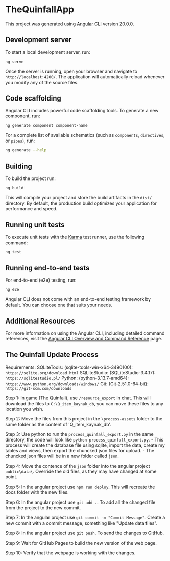 # TheQuinfallApp

This project was generated using [Angular CLI](https://github.com/angular/angular-cli) version 20.0.0.

## Development server

To start a local development server, run:

```bash
ng serve
```

Once the server is running, open your browser and navigate to `http://localhost:4200/`. The application will automatically reload whenever you modify any of the source files.

## Code scaffolding

Angular CLI includes powerful code scaffolding tools. To generate a new component, run:

```bash
ng generate component component-name
```

For a complete list of available schematics (such as `components`, `directives`, or `pipes`), run:

```bash
ng generate --help
```

## Building

To build the project run:

```bash
ng build
```

This will compile your project and store the build artifacts in the `dist/` directory. By default, the production build optimizes your application for performance and speed.

## Running unit tests

To execute unit tests with the [Karma](https://karma-runner.github.io) test runner, use the following command:

```bash
ng test
```

## Running end-to-end tests

For end-to-end (e2e) testing, run:

```bash
ng e2e
```

Angular CLI does not come with an end-to-end testing framework by default. You can choose one that suits your needs.

## Additional Resources

For more information on using the Angular CLI, including detailed command references, visit the [Angular CLI Overview and Command Reference](https://angular.dev/tools/cli) page.

## The Quinfall Update Process

Requirements:
    SQLiteTools: (sqlite-tools-win-x64-3490100): `https://sqlite.org/download.html`
    SQLiteStudio: (SQLiteStudio-3.4.17): `https://sqlitestudio.pl/`
    Python: (python-3.13.7-amd64): `https://www.python.org/downloads/windows/`
    Git: (Git-2.51.0-64-bit): `https://git-scm.com/downloads`

Step 1:
In game (The Quinfall), use `/resource_export` in chat. This will download the files to `C:\Q_item_kaynak_db`, you can move these files to any location you wish.

Step 2:
Move the files from this project in the `\process-assets` folder to the same folder as the content of 'Q_item_kaynak_db'.

Step 3:
Use python to run the `process_quinfall_export.py` in the same directory, the code will look like `python process_quinfall_export.py`.
    - This process will create the database file using sqlite, import the data, create my tables and views, then export the chuncked json files for upload.
    - The chuncked json files will be in a new folder called `json`.

Step 4:
Move the contence of the `json` folder into the angular project `public\data\`. Override the old files, as they may have changed at some point.

Step 5:
In the angular project use `npm run deploy`. This will recreate the docs folder with the new files.

Step 6:
In the angular project use `git add .`. To add all the changed file from the project to the new commit.

Step 7:
In the angular project use `git commit -m "Commit Message"`. Create a new commit with a commit message, something like "Update data files".

Step 8:
In the angular project use `git push`. To send the changes to GitHub.

Step 9:
Wait for GitHub Pages to build the new version of the web page.

Step 10:
Verify that the webpage is working with the changes.